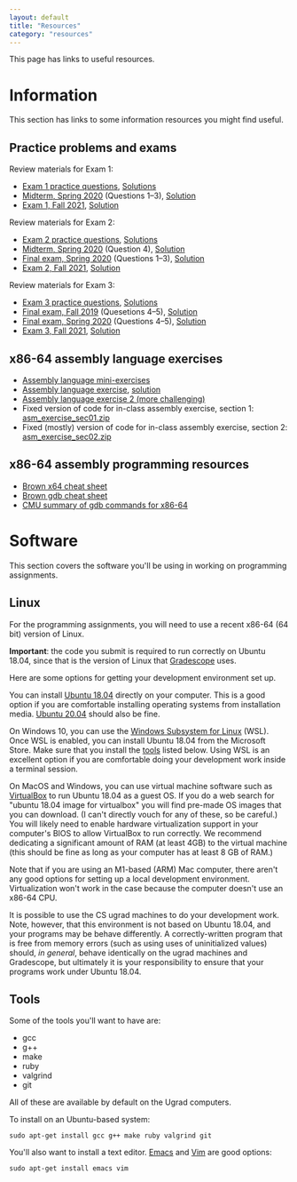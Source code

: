 ```yaml
---
layout: default
title: "Resources"
category: "resources"
---
```


This page has links to useful resources.

# Information

This section has links to some information resources you might find useful.

## Practice problems and exams

Review materials for Exam 1:

* [Exam 1 practice questions](resources/exam1review.html), [Solutions](resources/exam1review-solutions.html)
* [Midterm, Spring 2020](resources/midterm-spring2020.pdf) (Questions 1–3), [Solution](resources/midterm-spring2020-soln.pdf)
* [Exam 1, Fall 2021](resources/exam01-fall2021.pdf), [Solution](resources/exam01-fall2021-soln.pdf)

Review materials for Exam 2:

* [Exam 2 practice questions](resources/exam2review.html), [Solutions](resources/exam2review-solutions.html)
* [Midterm, Spring 2020](resources/midterm-spring2020.pdf) (Question 4), [Solution](resources/midterm-spring2020-soln.pdf)
* [Final exam, Spring 2020](resources/final-spring2020.pdf) (Questions 1–3), [Solution](resources/final-spring2020-soln.pdf)
* [Exam 2, Fall 2021](resources/exam02-fall2021.pdf), [Solution](resources/exam02-fall2021-soln.pdf)

Review materials for Exam 3:

* [Exam 3 practice questions](resources/exam3review.html), [Solutions](resources/exam3review-solutions.html)
* [Final exam, Fall 2019](resources/final-fall2019.pdf) (Quesetions 4–5), [Solution](resources/final-fall2019-soln.pdf)
* [Final exam, Spring 2020](resources/final-spring2020.pdf) (Questions 4–5), [Solution](resources/final-spring2020-soln.pdf)
* [Exam 3, Fall 2021](resources/exam03-fall2021.pdf), [Solution](resources/exam03-fall2021-soln.pdf)

## x86-64 assembly language exercises

* [Assembly language mini-exercises](resources/assemblyMini.html)
* [Assembly language exercise](resources/assembly.html), [solution](resources/asmExerciseSoln.zip)
* [Assembly language exercise 2 (more challenging)](resources/assembly2.html)
* Fixed version of code for in-class assembly exercise, section 1:
  [asm\_exercise\_sec01.zip](resources/asm_exercise_sec01.zip)
* Fixed (mostly) version of code for in-class assembly exercise, section 2:
  [asm\_exercise\_sec02.zip](resources/asm_exercise_sec02.zip)

## x86-64 assembly programming resources

* [Brown x64 cheat sheet](https://cs.brown.edu/courses/cs033/docs/guides/x64_cheatsheet.pdf)
* [Brown gdb cheat sheet](https://cs.brown.edu/courses/cs033/docs/guides/gdb.pdf)
* [CMU summary of gdb commands for x86-64](http://csapp.cs.cmu.edu/3e/docs/gdbnotes-x86-64.pdf)

# Software

This section covers the software you'll be using in working on programming assignments.

## Linux

For the programming assignments, you will need to use a recent x86-64 (64 bit) version of Linux.

**Important**: the code you submit is required to run correctly on Ubuntu 18.04, since
that is the version of Linux that [Gradescope](https://www.gradescope.com/) uses.

Here are some options for getting your development environment set up.

You can install [Ubuntu 18.04](https://releases.ubuntu.com/18.04.5/) directly on your
computer.  This is a good option if you are comfortable installing operating systems
from installation media.  [Ubuntu 20.04](https://releases.ubuntu.com/20.04/) should
also be fine.

On Windows 10, you can use the [Windows Subsystem for Linux](https://docs.microsoft.com/en-us/windows/wsl/install-win10)
(WSL).  Once WSL is enabled, you can install Ubuntu 18.04 from the Microsoft Store.  Make sure that
you install the [tools](#tools) listed below.  Using WSL is an excellent option if you are
comfortable doing your development work inside a terminal session.

On MacOS and Windows, you can use virtual machine software such as [VirtualBox](https://www.virtualbox.org/)
to run Ubuntu 18.04 as a guest OS.  If you do a web search for "ubuntu 18.04 image for virtualbox"
you will find pre-made OS images that you can download.  (I can't directly vouch for any of these,
so be careful.)  You will likely need to enable hardware virtualization support in your computer's
BIOS to allow VirtualBox to run correctly.  We recommend dedicating a significant amount of RAM
(at least 4GB) to the virtual machine (this should be fine as long as your computer has at least
8 GB of RAM.)

Note that if you are using an M1-based (ARM) Mac computer, there aren't any good
options for setting up a local development environment.  Virtualization won't work
in the case because the computer doesn't use an x86-64 CPU.

It is possible to use the CS ugrad machines to do your development work.  Note, however,
that this environment is not based on Ubuntu 18.04, and your programs may be behave
differently.  A correctly-written program that is free from memory errors (such
as using uses of uninitialized values) should, *in general*, behave identically on the
ugrad machines and Gradescope, but ultimately it is your responsibility to ensure that your
programs work under Ubuntu 18.04.

## Tools

Some of the tools you'll want to have are:

* gcc
* g++
* make
* ruby
* valgrind
* git

All of these are available by default on the Ugrad computers.

To install on an Ubuntu-based system:

```
sudo apt-get install gcc g++ make ruby valgrind git
```

You'll also want to install a text editor.  [Emacs](https://www.gnu.org/software/emacs/) and [Vim](https://www.vim.org/) are good options:

```
sudo apt-get install emacs vim
```

